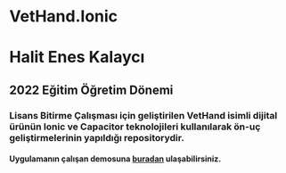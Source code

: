 # VetHand.Ionic

# Halit Enes Kalaycı 
## 2022 Eğitim Öğretim Dönemi
### Lisans Bitirme Çalışması için geliştirilen VetHand isimli dijital ürünün Ionic ve Capacitor teknolojileri kullanılarak ön-uç geliştirmelerinin yapıldığı repositorydir.

#### Uygulamanın çalışan demosuna [buradan](http://46.45.163.22:5361) ulaşabilirsiniz.
